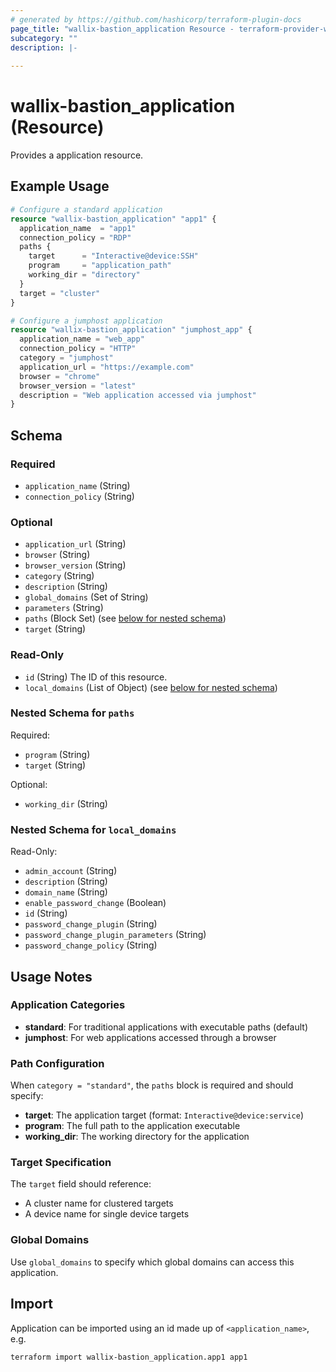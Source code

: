 ```yaml
---
# generated by https://github.com/hashicorp/terraform-plugin-docs
page_title: "wallix-bastion_application Resource - terraform-provider-wallix-bastion"
subcategory: ""
description: |-
    
---
```


# wallix-bastion_application (Resource)

Provides a application resource.

## Example Usage

```terraform
# Configure a standard application
resource "wallix-bastion_application" "app1" {
  application_name  = "app1"
  connection_policy = "RDP"
  paths {
    target      = "Interactive@device:SSH"
    program     = "application_path"
    working_dir = "directory"
  }
  target = "cluster"
}

# Configure a jumphost application
resource "wallix-bastion_application" "jumphost_app" {
  application_name = "web_app"
  connection_policy = "HTTP"
  category = "jumphost"
  application_url = "https://example.com"
  browser = "chrome"
  browser_version = "latest"
  description = "Web application accessed via jumphost"
}
```

<!-- schema generated by tfplugindocs -->
## Schema

### Required

- `application_name` (String)
- `connection_policy` (String)

### Optional

- `application_url` (String)
- `browser` (String)
- `browser_version` (String)
- `category` (String)
- `description` (String)
- `global_domains` (Set of String)
- `parameters` (String)
- `paths` (Block Set) (see [below for nested schema](#nestedblock--paths))
- `target` (String)

### Read-Only

- `id` (String) The ID of this resource.
- `local_domains` (List of Object) (see [below for nested schema](#nestedatt--local_domains))

<a id="nestedblock--paths"></a>
### Nested Schema for `paths`

Required:

- `program` (String)
- `target` (String)

Optional:

- `working_dir` (String)


<a id="nestedatt--local_domains"></a>
### Nested Schema for `local_domains`

Read-Only:

- `admin_account` (String)
- `description` (String)
- `domain_name` (String)
- `enable_password_change` (Boolean)
- `id` (String)
- `password_change_plugin` (String)
- `password_change_plugin_parameters` (String)
- `password_change_policy` (String)

## Usage Notes

### Application Categories

- **standard**: For traditional applications with executable paths (default)
- **jumphost**: For web applications accessed through a browser

### Path Configuration

When `category = "standard"`, the `paths` block is required and should specify:

- **target**: The application target (format: `Interactive@device:service`)
- **program**: The full path to the application executable
- **working_dir**: The working directory for the application

### Target Specification

The `target` field should reference:

- A cluster name for clustered targets
- A device name for single device targets

### Global Domains

Use `global_domains` to specify which global domains can access this application.

## Import

Application can be imported using an id made up of `<application_name>`, e.g.

```shell
terraform import wallix-bastion_application.app1 app1
```